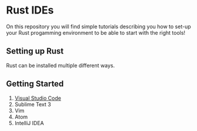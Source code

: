 # Rust IDEs

On this repository you will find simple tutorials describing you how to set-up your Rust progamming environment to be able to start with the right tools!

## Setting up Rust

Rust can be installed multiple different ways.

## Getting Started

1. [Visual Studio Code](VSCode.md)
2. Sublime Text 3
3. Vim
4. Atom
5. IntelliJ IDEA
